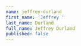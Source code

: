 ```yaml
---
name: jeffrey-durland
first_name: 'Jeffrey '
last_name: Durland
full_name: Jeffrey Durland
published: false
---
```


